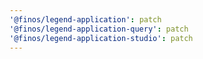 ```yaml
---
'@finos/legend-application': patch
'@finos/legend-application-query': patch
'@finos/legend-application-studio': patch
---
```

